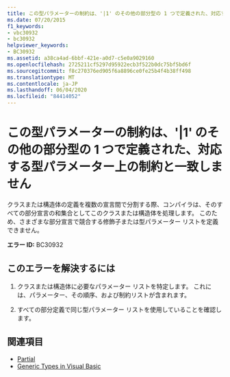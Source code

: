 ```yaml
---
title: この型パラメーターの制約は、'|1' のその他の部分型の 1 つで定義された、対応する型パラメーター上の制約と一致しません
ms.date: 07/20/2015
f1_keywords:
- vbc30932
- bc30932
helpviewer_keywords:
- BC30932
ms.assetid: a38ca4ad-6bbf-421e-a0d7-c5e0a9029160
ms.openlocfilehash: 2725211cf5297d95922ecb3f522b0dc75bf5bd6f
ms.sourcegitcommit: f8c270376ed905f6a8896ce0fe25b4f4b38ff498
ms.translationtype: MT
ms.contentlocale: ja-JP
ms.lasthandoff: 06/04/2020
ms.locfileid: "84414052"
---
```

# <a name="constraints-for-this-type-parameter-do-not-match-the-constraints-on-the-corresponding-type-parameter-defined-on-one-of-the-other-partial-types-of-1"></a>この型パラメーターの制約は、'|1' のその他の部分型の 1 つで定義された、対応する型パラメーター上の制約と一致しません
クラスまたは構造体の定義を複数の宣言間で分割する際、コンパイラは、そのすべての部分宣言の和集合としてこのクラスまたは構造体を処理します。 このため、さまざまな部分宣言で競合する修飾子または型パラメーター リストを定義できません。  
  
 **エラー ID:** BC30932  
  
## <a name="to-correct-this-error"></a>このエラーを解決するには  
  
1. クラスまたは構造体に必要なパラメーター リストを特定します。 これには、パラメーター、その順序、および制約リストが含まれます。  
  
2. すべての部分定義で同じ型パラメーター リストを使用していることを確認します。  
  
## <a name="see-also"></a>関連項目

- [Partial](../language-reference/modifiers/partial.md)
- [Generic Types in Visual Basic](../programming-guide/language-features/data-types/generic-types.md)
